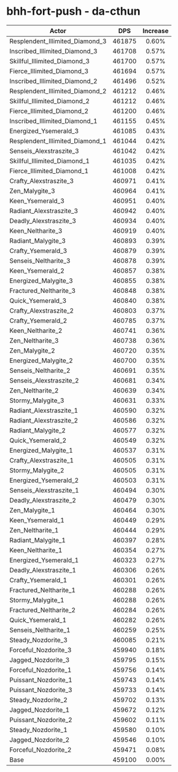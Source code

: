 # bhh-fort-push - da-cthun
| Actor | DPS | Increase |
|---|:---:|:---:|
|Resplendent_Illimited_Diamond_3|461875|0.60%|
|Inscribed_Illimited_Diamond_3|461708|0.57%|
|Skillful_Illimited_Diamond_3|461700|0.57%|
|Fierce_Illimited_Diamond_3|461694|0.57%|
|Inscribed_Illimited_Diamond_2|461496|0.52%|
|Resplendent_Illimited_Diamond_2|461212|0.46%|
|Skillful_Illimited_Diamond_2|461212|0.46%|
|Fierce_Illimited_Diamond_2|461200|0.46%|
|Inscribed_Illimited_Diamond_1|461155|0.45%|
|Energized_Ysemerald_3|461085|0.43%|
|Resplendent_Illimited_Diamond_1|461044|0.42%|
|Senseis_Alexstraszite_3|461042|0.42%|
|Skillful_Illimited_Diamond_1|461035|0.42%|
|Fierce_Illimited_Diamond_1|461008|0.42%|
|Crafty_Alexstraszite_3|460971|0.41%|
|Zen_Malygite_3|460964|0.41%|
|Keen_Ysemerald_3|460951|0.40%|
|Radiant_Alexstraszite_3|460942|0.40%|
|Deadly_Alexstraszite_3|460934|0.40%|
|Keen_Neltharite_3|460919|0.40%|
|Radiant_Malygite_3|460893|0.39%|
|Crafty_Ysemerald_3|460879|0.39%|
|Senseis_Neltharite_3|460878|0.39%|
|Keen_Ysemerald_2|460857|0.38%|
|Energized_Malygite_3|460855|0.38%|
|Fractured_Neltharite_3|460848|0.38%|
|Quick_Ysemerald_3|460840|0.38%|
|Crafty_Alexstraszite_2|460803|0.37%|
|Crafty_Ysemerald_2|460785|0.37%|
|Keen_Neltharite_2|460741|0.36%|
|Zen_Neltharite_3|460738|0.36%|
|Zen_Malygite_2|460720|0.35%|
|Energized_Malygite_2|460700|0.35%|
|Senseis_Neltharite_2|460691|0.35%|
|Senseis_Alexstraszite_2|460681|0.34%|
|Zen_Neltharite_2|460639|0.34%|
|Stormy_Malygite_3|460631|0.33%|
|Radiant_Alexstraszite_1|460590|0.32%|
|Radiant_Alexstraszite_2|460586|0.32%|
|Radiant_Malygite_2|460577|0.32%|
|Quick_Ysemerald_2|460549|0.32%|
|Energized_Malygite_1|460537|0.31%|
|Crafty_Alexstraszite_1|460505|0.31%|
|Stormy_Malygite_2|460505|0.31%|
|Energized_Ysemerald_2|460503|0.31%|
|Senseis_Alexstraszite_1|460494|0.30%|
|Deadly_Alexstraszite_2|460479|0.30%|
|Zen_Malygite_1|460464|0.30%|
|Keen_Ysemerald_1|460449|0.29%|
|Zen_Neltharite_1|460444|0.29%|
|Radiant_Malygite_1|460397|0.28%|
|Keen_Neltharite_1|460354|0.27%|
|Energized_Ysemerald_1|460323|0.27%|
|Deadly_Alexstraszite_1|460306|0.26%|
|Crafty_Ysemerald_1|460301|0.26%|
|Fractured_Neltharite_1|460288|0.26%|
|Stormy_Malygite_1|460288|0.26%|
|Fractured_Neltharite_2|460284|0.26%|
|Quick_Ysemerald_1|460282|0.26%|
|Senseis_Neltharite_1|460259|0.25%|
|Steady_Nozdorite_3|460085|0.21%|
|Forceful_Nozdorite_3|459940|0.18%|
|Jagged_Nozdorite_3|459795|0.15%|
|Forceful_Nozdorite_1|459756|0.14%|
|Puissant_Nozdorite_1|459743|0.14%|
|Puissant_Nozdorite_3|459733|0.14%|
|Steady_Nozdorite_2|459702|0.13%|
|Jagged_Nozdorite_1|459672|0.12%|
|Puissant_Nozdorite_2|459602|0.11%|
|Steady_Nozdorite_1|459580|0.10%|
|Jagged_Nozdorite_2|459546|0.10%|
|Forceful_Nozdorite_2|459471|0.08%|
|Base|459100|0.00%|
